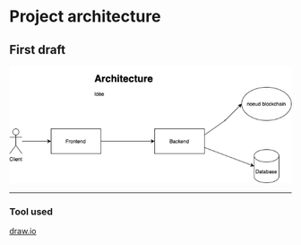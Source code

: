 # Project architecture

## First draft

![architecture](./images/architecture.png)

---

### Tool used

[draw.io](https://app.diagrams.net)